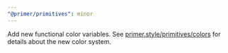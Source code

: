 ```yaml
---
"@primer/primitives": minor
---
```


Add new functional color variables. See [primer.style/primitives/colors](https://github.com/primer/primitives/pull/224) for details about the new color system.
